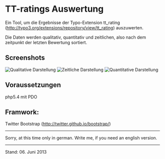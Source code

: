 TT-ratings Auswertung
===

Ein Tool, um die Ergebnisse der Typo-Extension tt_rating (http://typo3.org/extensions/repository/view/tt_rating) auszuwerten.

Die Daten werden qualitativ, quantitativ und zeitlichen, also nach dem zeitpunkt der letzten Bewertung sortiert.

Screenshots
---
![Qualitative Darstellung](https://raw.github.com/mtthff/tt_ratings-auswertung/master/dok/tt-ratings%20Auswertung-qualitaet.png)
![Zeitliche Darstellung](https://raw.github.com/mtthff/tt_ratings-auswertung/master/dok/tt-ratings%20Auswertung-zeitlich.png)
![Quantitative Darstellung](https://raw.github.com/mtthff/tt_ratings-auswertung/master/dok/tt-ratings%20Auswertung.png)

Voraussetzungen
---
php5.4 mit PDO
 
Framwork:
---
Twitter Bootstrap (http://twitter.github.io/bootstrap/)

---
Sorry, at this time only in german. Write me, if you need an english version.

---
 
Stand: 06. Juni 2013
